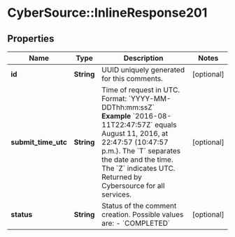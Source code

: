 # CyberSource::InlineResponse201

## Properties
Name | Type | Description | Notes
------------ | ------------- | ------------- | -------------
**id** | **String** | UUID uniquely generated for this comments.  | [optional] 
**submit_time_utc** | **String** | Time of request in UTC. Format: &#x60;YYYY-MM-DDThh:mm:ssZ&#x60; **Example** &#x60;2016-08-11T22:47:57Z&#x60; equals August 11, 2016, at 22:47:57 (10:47:57 p.m.). The &#x60;T&#x60; separates the date and the time. The &#x60;Z&#x60; indicates UTC.  Returned by Cybersource for all services.  | [optional] 
**status** | **String** | Status of the comment creation. Possible values are: - &#x60;COMPLETED&#x60;  | [optional] 


